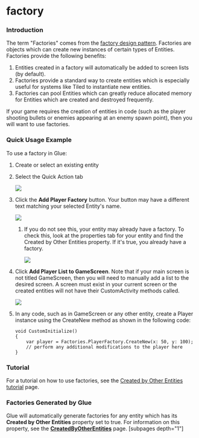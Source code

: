 # factory

### Introduction

The term "Factories" comes from the [factory design pattern](http://en.wikipedia.org/wiki/Factory_method_pattern). Factories are objects which can create new instances of certain types of Entities. Factories provide the following benefits:

1. Entities created in a factory will automatically be added to screen lists (by default).
2. Factories provide a standard way to create entities which is especially useful for systems like Tiled to instantiate new entities.
3. Factories can pool Entities which can greatly reduce allocated memory for Entities which are created and destroyed frequently.

If your game requires the creation of entities in code (such as the player shooting bullets or enemies appearing at an enemy spawn point), then you will want to use factories.

### Quick Usage Example

To use a factory in Glue:

1. Create or select an existing entity
2.  Select the Quick Action tab

    ![](../../../../media/2020-10-img_5f793e1367e56.png)
3.  Click the **Add Player Factory** button. Your button may have a different text matching your selected Entity's name.

    ![](../../../../media/2020-10-img_5f793e525d6f5.png)

    1.  If you do not see this, your entity may already have a factory. To check this, look at the properties tab for your entity and find the Created by Other Entities property. If it's true, you already have a factory.

        ![](../../../../media/2021-03-img_604114a81cedb.png)
4.  Click **Add Player List to GameScreen**. Note that if your main screen is not titled GameScreen, then you will need to manually add a list to the desired screen. A screen must exist in your current screen or the created entities will not have their CustomActivity methods called.

    ![](../../../../media/2020-10-img_5f793ebe3bf10.png)
5.  In any code, such as in GameScreen or any other entity, create a Player instance using the CreateNew method as shown in the following code:

    ```lang:c#
    void CustomInitialize()
    {
        var player = Factories.PlayerFactory.CreateNew(x: 50, y: 100);
        // perform any additional modifications to the player here
    }
    ```

###

### Tutorial

For a tutorial on how to use factories, see the [Created by Other Entities tutorial](../entities/glue-tutorials-created-by-other-entities.md) page.

### Factories Generated by Glue

Glue will automatically generate factories for any entity which has its **Created by Other Entities** property set to true. For information on this property, see the [**CreatedByOtherEntities**](../entities/glue-reference-createdbyotherentities.md) page.   \[subpages depth="1"]
